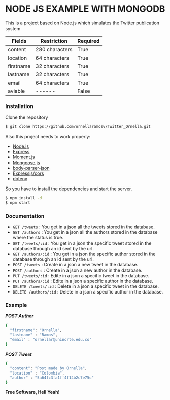 # NODE JS EXAMPLE WITH MONGODB

This is a project based on Node.js which simulates the Twitter publication system

| Fields | Restriction | Required |
| ------ | ------ | ------ |
| content | 280 characters | True |
| location | 64 characters | True |
| firstname | 32 characters | True |
| lastname | 32 characters | True |
| email| 64 characters | True |
| aviable | ------ | False |

### Installation

Clone the repository
```sh
$ git clone https://github.com/ornellaramosv/Twitter_Ornella.git
```
Also this project  needs to work properly:
* [Node.js](https://nodejs.org/)
* [Express](http://expressjs.com/) 
* [Moment.js](https://momentjs.com/) 
* [Mongoose.js](https://mongoosejs.com/) 
* [body-parser-json](https://www.npmjs.com/package/body-parser-json)
* [Expressjs/cors](https://github.com/expressjs/cors)
* [dotenv](https://www.npmjs.com/package/dotenv)

So you have to install the dependencies and start the server.

```sh
$ npm install -d
$ npm start
```

### Documentation

* `GET /tweets` : You get in a json all the tweets stored in the database.
* `GET /authors` : You get in a json all the authors stored in the database where the status is true.
* `GET /tweets/:id` : You get in a json the specific tweet stored in the database through an id sent by the url.
* `GET /authors/:id` : You get in a json the specific author stored in the database through an id sent by the url.
* `POST /tweets` : Create in a json a new tweet in the database.
* `POST /authors` : Create in a json a new author in the database.
* `PUT /tweets/:id` : Edite in a json a specific tweet in the database.
* `PUT /authors/:id` : Edite in a json a specific author in the database.
* `DELETE /tweets/:id` : Delete in a json a specific tweet in the database.
* `DELETE /authors/:id` : Delete in a json a specific author in the database.

### Example
***POST Author***
```sh
{
  "firstname": "Ornella",
  "lastname" : "Ramos",
  "email" : "ornellar@uninorte.edu.co"
}
````

***POST Tweet***
```sh
{
  "content": "Post made by Ornella",
  "location" : "Colombia",
  "author" : "5a64fc3fa1ff4f14b2c7e75d"
}
````

**Free Software, Hell Yeah!**
